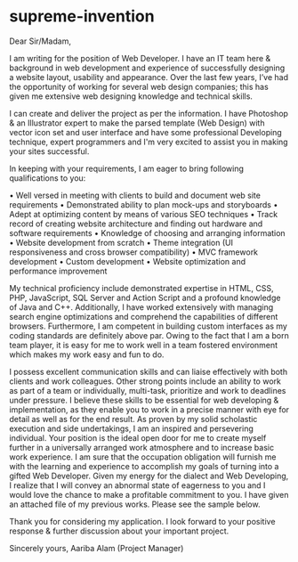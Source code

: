 # supreme-invention
Dear Sir/Madam,

I am writing for the position of Web Developer. I have an IT team here & background in web development and experience of successfully designing a website layout, usability and appearance. Over the last few years, I’ve had the opportunity of working for several web design companies; this has given me extensive web designing knowledge and technical skills.

I can create and deliver the project as per the information. I have Photoshop & an Illustrator expert to make the parsed template (Web Design) with vector icon set and user interface and have some professional Developing technique, expert programmers and I'm very excited to assist you in making your sites successful.

In keeping with your requirements, I am eager to bring following qualifications to you:

• Well versed in meeting with clients to build and document web site requirements
• Demonstrated ability to plan mock-ups and storyboards
• Adept at optimizing content by means of various SEO techniques
• Track record of creating website architecture and finding out hardware and software requirements
• Knowledge of choosing and arranging information
• Website development from scratch
• Theme integration (UI responsiveness and cross browser compatibility)
• MVC framework development
• Custom development
• Website optimization and performance improvement


My technical proficiency include demonstrated expertise in HTML, CSS, PHP, JavaScript, SQL Server and Action Script and a profound knowledge of Java and C++. Additionally, I have worked extensively with managing search engine optimizations and comprehend the capabilities of different browsers. Furthermore, I am competent in building custom interfaces as my coding standards are definitely above par. Owing to the fact that I am a born team player, it is easy for me to work well in a team fostered environment which makes my work easy and fun to do.


I possess excellent communication skills and can liaise effectively with both clients and work colleagues. Other strong points include an ability to work as part of a team or individually, multi-task, prioritize and work to deadlines under pressure. I believe these skills to be essential for web developing & implementation, as they enable you to work in a precise manner with eye for detail as well as for the end result. As proven by my solid scholastic execution and side undertakings, I am an inspired and persevering individual. Your position is the ideal open door for me to create myself further in a universally arranged work atmosphere and to increase basic work experience. I am sure that the occupation obligation will furnish me with the learning and experience to accomplish my goals of turning into a gifted Web Developer. Given my energy for the dialect and Web Developing, I realize that I will convey an abnormal state of eagerness to you and I would love the chance to make a profitable commitment to you. I have given an attached file of my previous works. Please see the sample below.

Thank you for considering my application. I look forward to your positive response & further discussion about your important project.

Sincerely yours,
Aariba Alam
(Project Manager) 
